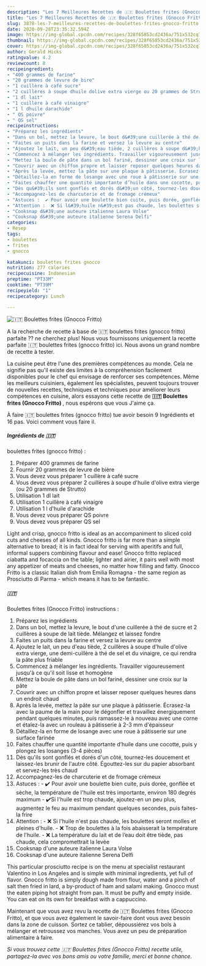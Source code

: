 ```yaml
---
description: "Les 7 Meilleures Recettes de 🇮🇹 Boulettes frites (Gnocco Fritto)"
title: "Les 7 Meilleures Recettes de 🇮🇹 Boulettes frites (Gnocco Fritto)"
slug: 3878-les-7-meilleures-recettes-de-boulettes-frites-gnocco-fritto
date: 2020-09-28T23:35:32.594Z
image: https://img-global.cpcdn.com/recipes/328f65853cd2436a/751x532cq70/🇮🇹-boulettes-frites-gnocco-fritto-photo-principale-de-la-recette.jpg
thumbnail: https://img-global.cpcdn.com/recipes/328f65853cd2436a/751x532cq70/🇮🇹-boulettes-frites-gnocco-fritto-photo-principale-de-la-recette.jpg
cover: https://img-global.cpcdn.com/recipes/328f65853cd2436a/751x532cq70/🇮🇹-boulettes-frites-gnocco-fritto-photo-principale-de-la-recette.jpg
author: Gerald Hicks
ratingvalue: 4.2
reviewcount: 8
recipeingredient:
- "400 grammes de farine"
- "20 grammes de levure de bire"
- "1 cuillère à café sucre"
- "2 cuillères à soupe dhuile dolive extra vierge ou 20 grammes de Strutto"
- "1 dl lait"
- "1 cuillère à café vinaigre"
- "1 l dhuile darachide"
- " QS poivre"
- " QS sel"
recipeinstructions:
- "Préparez les ingrédients"
- "Dans un bol, mettez la levure, le bout d&#39;une cuillerée à thé de sucre et 2 cuillères à soupe de lait tiède. Mélangez et laissez fondre"
- "Faites un puits dans la farine et versez la levure au centre"
- "Ajoutez le lait, un peu d&#39;eau tiède, 2 cuillères à soupe d&#39;huile d&#39;olive extra vierge, une demi-cuillère à thé de sel et du vinaigre, ce qui rendra la pâte plus friable"
- "Commencez à mélanger les ingrédients. Travailler vigoureusement jusqu&#39;à ce qu&#39;il soit lisse et homogène"
- "Mettez la boule de pâte dans un bol fariné, dessiner une croix sur la pâte"
- "Couvrir avec un chiffon propre et laisser reposer quelques heures dans un endroit chaud"
- "Après la levée, mettez la pâte sur une plaque à pâtisserie. Écrasez-la avec la paume de la main pour le dégonfler et travaillez énergiquement pendant quelques minutes, puis ramassez-le à nouveau avec une corne et étalez-la avec un rouleau à pâtisserie à 2-3 mm d&#39;épaisseur"
- "Détaillez-la en forme de losange avec une roue à pâtisserie sur une surface farinée"
- "Faites chauffer une quantité importante d’huile dans une cocotte, puis y plongez les losanges (3-4 pièces)"
- "Dès qu&#39;ils sont gonflés et dorés d&#39;un côté, tournez-les doucement et laissez-les brunir de l&#39;autre côté. Égouttez-les sur du papier absorbant et servez-les très chaud"
- "Accompagnez-les de charcuterie et de fromage crémeux"
- "Astuces :  ✔️ Pour avoir une boulette bien cuite, puis dorée, gonflée et sèche, la température de l&#39;huile est très importante, environ 180 degrés maximum ✔️Si l&#39;huile est trop chaude, ajoutez-en un peu plus, augmentez le feu au maximum pendant quelques secondes, puis faites-la frire"
- "Attention :  ❌ Si l&#39;huile n&#39;est pas chaude, les boulettes seront molles et pleines d&#39;huile.  ❌ Trop de boulettes à la fois abaisserait la température de l&#39;huile.  ❌ La température du lait et de l’eau doit être tiède, pas chaude, cela compromettrait la levée"
- "Cooksnap d&#39;une auteure italienne Laura Volse"
- "Cooksnap d&#39;une auteure italienne Serena Delfi"
categories:
- Resep
tags:
- boulettes
- frites
- gnocco

katakunci: boulettes frites gnocco 
nutrition: 277 calories
recipecuisine: Indonesian
preptime: "PT33M"
cooktime: "PT39M"
recipeyield: "1"
recipecategory: Lunch

---
```



![🇮🇹
Boulettes frites (Gnocco Fritto)](https://img-global.cpcdn.com/recipes/328f65853cd2436a/751x532cq70/🇮🇹-boulettes-frites-gnocco-fritto-photo-principale-de-la-recette.jpg)

A la recherche de recette à base de 🇮🇹
boulettes frites (gnocco fritto) parfaite ?? ne cherchez plus! Nous vous fournissons uniquement la recette parfaite 🇮🇹
boulettes frites (gnocco fritto) ici. Nous avons un grand nombre de recette à tester.

La cuisine peut être l'une des premières compétences au monde. Cela ne signifie pas qu'il existe des limites à la compréhension facilement disponibles pour le chef qui envisage de renforcer ses compétences. Même les meilleurs cuisiniers, également les spécialistes, peuvent toujours trouver de nouvelles recettes, techniques et techniques pour améliorer leurs compétences en cuisine, alors essayons cette recette de <strong> 🇮🇹
Boulettes frites (Gnocco Fritto) </strong>, nous espérons que vous J'aime ça.

<!--inarticleads1-->

À faire 🇮🇹
boulettes frites (gnocco fritto) tue avoir besoin 9 Ingrédients et 16 pas. Voici comment vous faire il.

##### Ingrédients de 🇮🇹
boulettes frites (gnocco fritto) :

1. Préparer 400 grammes de farine
1. Fournir 20 grammes de levure de bière
1. Vous devez vous préparer 1 cuillère à café sucre
1. Vous devez vous préparer 2 cuillères à soupe d&#39;huile d&#39;olive extra vierge (ou 20 grammes de Strutto)
1. Utilisation 1 dl lait
1. Utilisation 1 cuillère à café vinaigre
1. Utilisation 1 l d&#39;huile d&#39;arachide
1. Vous devez vous préparer  QS poivre
1. Vous devez vous préparer  QS sel


Light and crisp, gnocco fritto is ideal as an accompaniment to sliced cold cuts and cheeses of all kinds. Gnocco fritto is far more than a simple alternative to bread; it is in fact ideal for serving with aperitifs and full, informal suppers combining flavour and ease! Gnocco fritto replaced ciabatta and focaccia on the table; lighter and airier, it pairs well with most any appetizer of meats and cheeses, no matter how filling and fatty. Gnocco Fritto is a classic Italian dish from Emilia Romagna - the same region as Prosciutto di Parma - which means it has to be fantastic. 

<!--inarticleads2-->

##### 🇮🇹
Boulettes frites (Gnocco Fritto) instructions :

1. Préparez les ingrédients
1. Dans un bol, mettez la levure, le bout d&#39;une cuillerée à thé de sucre et 2 cuillères à soupe de lait tiède. Mélangez et laissez fondre
1. Faites un puits dans la farine et versez la levure au centre
1. Ajoutez le lait, un peu d&#39;eau tiède, 2 cuillères à soupe d&#39;huile d&#39;olive extra vierge, une demi-cuillère à thé de sel et du vinaigre, ce qui rendra la pâte plus friable
1. Commencez à mélanger les ingrédients. Travailler vigoureusement jusqu&#39;à ce qu&#39;il soit lisse et homogène
1. Mettez la boule de pâte dans un bol fariné, dessiner une croix sur la pâte
1. Couvrir avec un chiffon propre et laisser reposer quelques heures dans un endroit chaud
1. Après la levée, mettez la pâte sur une plaque à pâtisserie. Écrasez-la avec la paume de la main pour le dégonfler et travaillez énergiquement pendant quelques minutes, puis ramassez-le à nouveau avec une corne et étalez-la avec un rouleau à pâtisserie à 2-3 mm d&#39;épaisseur
1. Détaillez-la en forme de losange avec une roue à pâtisserie sur une surface farinée
1. Faites chauffer une quantité importante d’huile dans une cocotte, puis y plongez les losanges (3-4 pièces)
1. Dès qu&#39;ils sont gonflés et dorés d&#39;un côté, tournez-les doucement et laissez-les brunir de l&#39;autre côté. Égouttez-les sur du papier absorbant et servez-les très chaud
1. Accompagnez-les de charcuterie et de fromage crémeux
1. Astuces :  - ✔️ Pour avoir une boulette bien cuite, puis dorée, gonflée et sèche, la température de l&#39;huile est très importante, environ 180 degrés maximum - ✔️Si l&#39;huile est trop chaude, ajoutez-en un peu plus, augmentez le feu au maximum pendant quelques secondes, puis faites-la frire
1. Attention :  - ❌ Si l&#39;huile n&#39;est pas chaude, les boulettes seront molles et pleines d&#39;huile.  - ❌ Trop de boulettes à la fois abaisserait la température de l&#39;huile.  - ❌ La température du lait et de l’eau doit être tiède, pas chaude, cela compromettrait la levée
1. Cooksnap d&#39;une auteure italienne Laura Volse
1. Cooksnap d&#39;une auteure italienne Serena Delfi


This particular prosciutto recipe is on the menu at specialist restaurant Valentino in Los Angeles and is simple with minimal ingredients, yet full of flavor. Gnocco fritto is simply dough made from flour, water and a pinch of salt then fried in lard, a by-product of ham and salami making. Gnocco must the eaten piping hot straight from pan. It must be puffy and empty inside. You can eat on its own for breakfast with a cappuccino. 

<!--inarticleads1-->

<p>
Maintenant que vous avez revu la recette de 🇮🇹
Boulettes frites (Gnocco Fritto), et que vous avez également le savoir-faire dont vous avez besoin dans la zone de cuisson. Sortez ce tablier, dépoussiérez vos bols à mélanger et retroussez vos manches. Vous avez un peu de préparation alimentaire à faire.
</p>

<p>
<i>Si vous trouvez cette 🇮🇹
Boulettes frites (Gnocco Fritto) recette utile, partagez-la avec vos bons amis ou votre famille, merci et bonne chance.</i>
</p>
